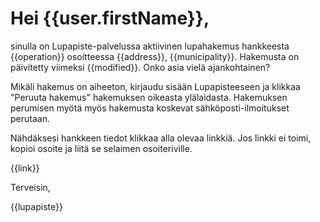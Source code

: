 # Hei {{user.firstName}},

sinulla on Lupapiste-palvelussa aktiivinen lupahakemus hankkeesta {{operation}} osoitteessa {{address}}, {{municipality}}. Hakemusta on p&auml;ivitetty viimeksi {{modified}}. Onko asia viel&auml; ajankohtainen? 

Mik&auml;li hakemus on aiheeton, kirjaudu sis&auml;&auml;n Lupapisteeseen ja klikkaa "Peruuta hakemus" hakemuksen oikeasta yl&auml;laidasta. Hakemuksen perumisen my&ouml;t&auml; my&ouml;s hakemusta koskevat s&auml;hk&ouml;posti-ilmoitukset perutaan.

N&auml;hd&auml;ksesi hankkeen tiedot klikkaa alla olevaa linkki&auml;. Jos linkki ei toimi, kopioi osoite ja liit&auml; se selaimen osoiteriville.

{{link}}

Terveisin,

{{lupapiste}}